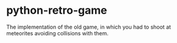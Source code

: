 # python-retro-game
The implementation of the old game, in which you had to shoot at meteorites avoiding collisions with them.
